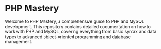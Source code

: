 # PHP Mastery
Welcome to PHP Mastery, a comprehensive guide to PHP and MySQL development. This repository contains detailed documentation on how to work with PHP and MySQL, covering everything from basic syntax and data types to advanced object-oriented programming and database management.

